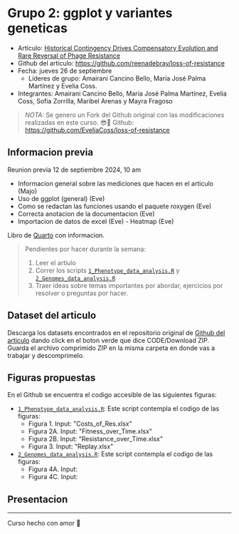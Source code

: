 # Grupo 2: ggplot y variantes geneticas

- Artículo: [Historical Contingency Drives Compensatory Evolution and Rare Reversal of Phage Resistance](https://academic.oup.com/mbe/article/39/9/msac182/6673247?login=false#371728839)
- Github del articulo: https://github.com/reenadebray/loss-of-resistance
- Fecha: jueves 26 de septiembre
  + Líderes de grupo: Amairani Cancino Bello, María José Palma Martínez y Evelia Coss.
- Integrantes: Amairani Cancino Bello, María José Palma Martínez, Evelia Coss, Sofia Zorrilla, Maribel Arenas y Mayra Fragoso

> *NOTA:* Se genero un Fork del Github original con las modificaciones realizadas en este curso. 😎💜 Github: https://github.com/EveliaCoss/loss-of-resistance

## Informacion previa

Reunion previa 12 de septiembre 2024, 10 am

- Informacion general sobre las mediciones que hacen en el articulo (Majo)
- Uso de ggplot (general) (Eve)
- Como se redactan las funciones usando el paquete roxygen (Eve)
- Correcta anotacion de la documentacion (Eve)
- Importacion de datos de excel (Eve)
- Heatmap (Eve)

Libro de [Quarto](https://r-ladies-morelia.github.io/Reprohack2024/Grupo2/docs/index.html) con informacion.

> Pendientes por hacer durante la semana:
> 
> 1) Leer el artiulo
> 2) Correr los scripts [`1_Phenotype_data_analysis.R`](https://github.com/EveliaCoss/loss-of-resistance/blob/main/1_Phenotype_data_analysis.R) y [`2_Genomes_data_analysis.R`](https://github.com/EveliaCoss/loss-of-resistance/blob/main/2_Genomes_data_analysis.R)
> 3) Traer ideas sobre temas importantes por abordar, ejercicios por resolver o preguntas por hacer.

## Dataset del articulo

Descarga los datasets encontrados en el repositorio original de [Github del articulo](https://github.com/reenadebray/loss-of-resistance) dando click en el boton verde que dice CODE/Download ZIP. Guarda el archivo comprimido ZIP en la misma carpeta en donde vas a trabajar y descomprimelo. 

## Figuras propuestas

En el Github se encuentra el codigo accesible de las siguientes figuras:

- [`1_Phenotype_data_analysis.R`](https://github.com/EveliaCoss/loss-of-resistance/blob/main/1_Phenotype_data_analysis.R): Este script contempla el codigo de las figuras:
  * Figura 1. Input: "Costs_of_Res.xlsx"
  * Figura 2A. Input: "Fitness_over_Time.xlsx"
  * Figura 2B. Input: "Resistance_over_Time.xlsx"
  * Figura 3. Input: "Replay.xlsx"
- [`2_Genomes_data_analysis.R`](https://github.com/EveliaCoss/loss-of-resistance/blob/main/2_Genomes_data_analysis.R): Este script contempla el codigo de las figuras:
  * Figura 4A. Input:
  * Figura 4C. Input:

## Presentacion 

--------------
Curso hecho con amor 💜

